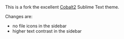 This is a fork the excellent [Cobalt2](https://github.com/wesbos/cobalt2) Sublime Text theme.

Changes are:

* no file icons in the sidebar
* higher text contrast in the sidebar
